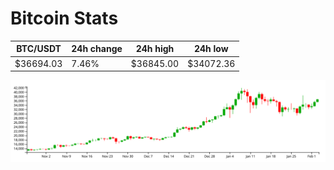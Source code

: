 # Bitcoin Stats

BTC/USDT|24h change|24h high|24h low|
|---|---|---|---|
|$36694.03|7.46%|$36845.00|$34072.36|

<img src="./chart.svg">
